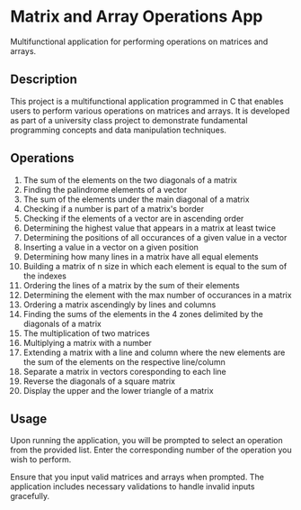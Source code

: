 # Matrix and Array Operations App

Multifunctional application for performing operations on matrices and arrays.

## Description

This project is a multifunctional application programmed in C that enables users to perform various operations on matrices and arrays. It is developed as part of a university class project to demonstrate fundamental programming concepts and data manipulation techniques.

## Operations

1. The sum of the elements on the two diagonals of a matrix
2. Finding the palindrome elements of a vector
3. The sum of the elements under the main diagonal of a matrix
4. Checking if a number is part of a matrix's border
5. Checking if the elements of a vector are in ascending order
6. Determining the highest value that appears in a matrix at least twice
7. Determining the positions of all occurances of a given value in a vector
8. Inserting a value in a vector on a given position
9. Determining how many lines in a matrix have all equal elements
10. Building a matrix of n size in which each element is equal to the sum of the indexes
11. Ordering the lines of a matrix by the sum of their elements
12. Determining the element with the max number of occurances in a matrix
13. Ordering a matrix ascendingly by lines and columns
14. Finding the sums of the elements in the 4 zones delimited by the diagonals of a matrix
15. The multiplication of two matrices
16. Multiplying a matrix with a number
17. Extending a matrix with a line and column where the new elements are the sum of the elements on the respective line/column
18. Separate a matrix in vectors coresponding to each line
19. Reverse the diagonals of a square matrix
20. Display the upper and the lower triangle of a matrix

## Usage

Upon running the application, you will be prompted to select an operation from the provided list. Enter the corresponding number of the operation you wish to perform.

Ensure that you input valid matrices and arrays when prompted. The application includes necessary validations to handle invalid inputs gracefully.
